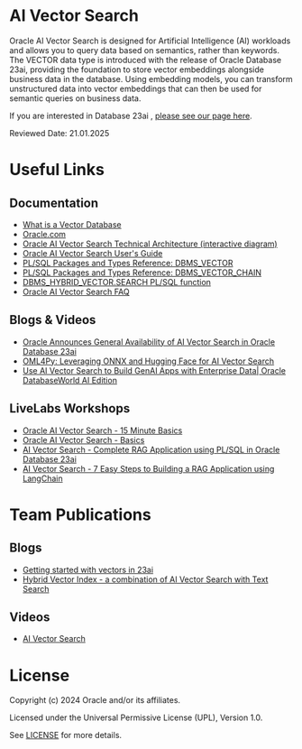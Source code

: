 # AI Vector Search

Oracle AI Vector Search is designed for Artificial Intelligence (AI) workloads and allows you to query data based on semantics, rather than keywords. The VECTOR data type is introduced with the release of Oracle Database 23ai, providing the foundation to store vector embeddings alongside business data in the database. Using embedding models, you can transform unstructured data into vector embeddings that can then be used for semantic queries on business data.

If you are interested in Database 23ai , [please see our page here](https://github.com/oracle-devrel/technology-engineering/tree/main/data-platform/core-converged-db/database-23ai).

Reviewed Date: 21.01.2025

# Useful Links

## Documentation  
 
- [What is a Vector Database](https://www.oracle.com/database/vector-database/)
- [Oracle.com](https://www.oracle.com/database/ai-vector-search/)
- [Oracle AI Vector Search Technical Architecture (interactive diagram)](https://docs.oracle.com/en/database/oracle/oracle-database/23/vsiad/aivs_genarch.html)
- [Oracle AI Vector Search User's Guide](https://docs.oracle.com/en/database/oracle/oracle-database/23/vecse/overview-ai-vector-search.html)
- [PL/SQL Packages and Types Reference: DBMS_VECTOR](https://docs.oracle.com/en/database/oracle/oracle-database/23/arpls/dbms_vector1.html#GUID-F9FCB225-821A-4CCA-92B5-58B9927234FA)
- [PL/SQL Packages and Types Reference: DBMS_VECTOR_CHAIN](https://docs.oracle.com/en/database/oracle/oracle-database/23/arpls/dbms_vector_chain1.html#GUID-D80DDBEF-F1A9-4267-9D3C-A54D237D95C1)
- [DBMS_HYBRID_VECTOR.SEARCH PL/SQL function](https://docs.oracle.com/en/database/oracle/oracle-database/23/vecse/search.html#GUID-A386BDB0-35D0-41E1-8F41-49AEBEC13BFC)
- [Oracle AI Vector Search FAQ](https://www.oracle.com/database/ai-vector-search/faq/)

## Blogs & Videos

- [Oracle Announces General Availability of AI Vector Search in Oracle Database 23ai](https://blogs.oracle.com/database/post/oracle-announces-general-availability-of-ai-vector-search-in-oracle-database-23ai)
- [OML4Py: Leveraging ONNX and Hugging Face for AI Vector Search](https://blogs.oracle.com/machinelearning/post/oml4py-leveraging-onnx-and-hugging-face-for-advanced-ai-vector-search)
- [Use AI Vector Search to Build GenAI Apps with Enterprise Data| Oracle DatabaseWorld AI Edition](https://www.youtube.com/watch?v=5o5Ds8KLqVw&list=PLcFwxJMrxygALJRhZCbnjtDBYWCpWXPGz&index=3)


## LiveLabs Workshops

- [Oracle AI Vector Search - 15 Minute Basics](https://apexapps.oracle.com/pls/apex/r/dbpm/livelabs/view-workshop?wid=3975&clear=RR,180&session=3449305441143)
- [Oracle AI Vector Search - Basics](https://apexapps.oracle.com/pls/apex/r/dbpm/livelabs/view-workshop?wid=1070&clear=RR,180)
- [AI Vector Search - Complete RAG Application using PL/SQL in Oracle Database 23ai](https://apexapps.oracle.com/pls/apex/r/dbpm/livelabs/view-workshop?wid=3934&clear=RR,180&session=11020955624236)
- [AI Vector Search - 7 Easy Steps to Building a RAG Application using LangChain](https://apexapps.oracle.com/pls/apex/r/dbpm/livelabs/view-workshop?wid=3927&clear=RR,180&session=11020955624236)
  

# Team Publications

## Blogs

- [Getting started with vectors in 23ai](https://blogs.oracle.com/coretec/post/getting-started-with-vectors-in-23ai)
- [Hybrid Vector Index - a combination of AI Vector Search with Text Search](https://blogs.oracle.com/coretec/post/hybrid-vector-index-the-combination-of-full-text-and-semantic-vector-search)

## Videos

- [AI Vector Search](https://youtu.be/_tOGB9l8cvg)
  
# License

Copyright (c) 2024 Oracle and/or its affiliates.

Licensed under the Universal Permissive License (UPL), Version 1.0.

See [LICENSE](https://github.com/oracle-devrel/technology-engineering/blob/main/LICENSE) for more details.
